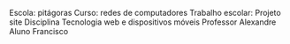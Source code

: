 Escola: pitágoras 
Curso: redes de computadores 
Trabalho escolar: Projeto site
Disciplina Tecnologia web e dispositivos móveis 
Professor Alexandre 
Aluno Francisco 
